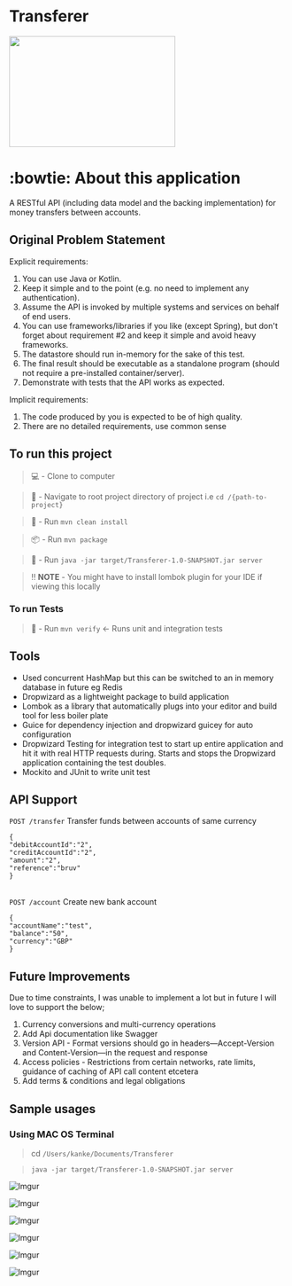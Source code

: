 # Transferer

<img src="https://i.imgur.com/Kqog97Y.jpg" width="300" height="200" />

#  :bowtie: About this application #
A RESTful API (including data model and the backing implementation) for money transfers between accounts.

##  Original Problem Statement ##
Explicit requirements:
1. You can use Java or Kotlin.
2. Keep it simple and to the point (e.g. no need to implement any authentication).
3. Assume the API is invoked by multiple systems and services on behalf of end users.
4. You can use frameworks/libraries if you like (except Spring), but don't forget about
requirement #2 and keep it simple and avoid heavy frameworks.
5. The datastore should run in-memory for the sake of this test.
6. The final result should be executable as a standalone program (should not require a
pre-installed container/server).
7. Demonstrate with tests that the API works as expected.

Implicit requirements:
1. The code produced by you is expected to be of high quality.
2. There are no detailed requirements, use common sense

##  To run this project ##

> :computer: -  Clone to computer

>  🧭 -  Navigate to root project directory of project i.e `cd /{path-to-project}`

> 🧹 -  Run `mvn clean install`

> :package: - Run  `mvn package`

> :runner: -  Run `java -jar target/Transferer-1.0-SNAPSHOT.jar server`

> :bangbang: **NOTE** -  You might have to install lombok plugin for your IDE if viewing this locally

###  To run Tests ###

> 🧹 -  Run `mvn verify` <- Runs unit and integration tests

##  Tools ##
- Used concurrent HashMap but this can be switched to an in memory database in future eg Redis
- Dropwizard as a lightweight package to build application
- Lombok as a library that automatically plugs into your editor and build tool for less boiler plate
- Guice for dependency injection and dropwizard guicey for auto configuration
- Dropwizard Testing for integration test to start up entire application and hit it with real HTTP requests during. Starts and stops the Dropwizard application containing the test doubles.
- Mockito and JUnit to write unit test

##  API Support ##
`POST /transfer`
Transfer funds between accounts of same currency
```
{
"debitAccountId":"2",
"creditAccountId":"2",
"amount":"2",
"reference":"bruv"
}
```
\
`POST /account`
Create new bank account
```
{
"accountName":"test",
"balance":"50",
"currency":"GBP"
}
```

##  Future Improvements ##
Due to time constraints, I was unable to implement a lot but in future I will love to support the below;
1. Currency conversions and multi-currency operations
2. Add Api documentation like Swagger
3. Version API - Format versions should go in headers—Accept-Version and Content-Version—in the request and response
4. Access policies - Restrictions from certain networks, rate limits, guidance of caching of API call content
   etcetera
5. Add terms & conditions and legal obligations

##  Sample usages ##

###  Using MAC OS Terminal ###

> cd `/Users/kanke/Documents/Transferer`

> `java -jar target/Transferer-1.0-SNAPSHOT.jar server`

![Imgur](https://imgur.com/lwzeRu8.png)


![Imgur](https://imgur.com/sJql3PR.png)


![Imgur](https://imgur.com/FF8AC6N.png)


![Imgur](https://imgur.com/keq3oQf.png)


![Imgur](https://imgur.com/reioWMS.png)


![Imgur](https://imgur.com/GNiQrZ9.png)



